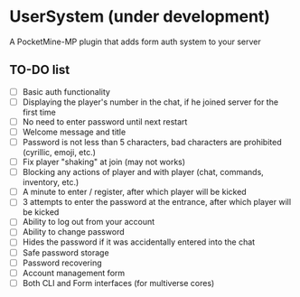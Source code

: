 # UserSystem (under development)
A PocketMine-MP plugin that adds form auth system to your server

## TO-DO list
* [ ] Basic auth functionality
* [ ] Displaying the player's number in the chat, if he joined server for the first time
* [ ] No need to enter password until next restart
* [ ] Welcome message and title
* [ ] Password is not less than 5 characters, bad characters are prohibited (cyrillic, emoji, etc.)
* [ ] Fix player "shaking" at join (may not works)
* [ ] Blocking any actions of player and with player (chat, commands, inventory, etc.)
* [ ] A minute to enter / register, after which player will be kicked
* [ ] 3 attempts to enter the password at the entrance, after which player will be kicked
* [ ] Ability to log out from your account
* [ ] Ability to change password
* [ ] Hides the password if it was accidentally entered into the chat
* [ ] Safe password storage
* [ ] Password recovering
* [ ] Account management form
* [ ] Both CLI and Form interfaces (for multiverse cores)